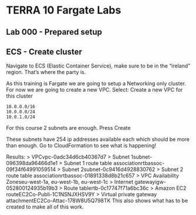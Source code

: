 # TERRA 10 Fargate Labs

## Lab 000 - Prepared setup

## ECS - Create cluster

Navigate to ECS (Elastic Container Service), make sure to be in the “ireland” region. That’s where the party is.

As this training is Fargate we are going to setup a Networking only cluster.
For now we are going to create a new VPC.
Select: Create a new VPC for this cluster
``` 
10.0.0.0/16
10.0.0.0/24
10.0.1.0/24
```
For this course 2 subnets are enough.
Press Create

These subnets have 254 ip addresses available each which should be more than enough.
Go to CloudFormation to see what is happening!

Results:
	> VPCvpc-0adc34d6cb40367d7
	> Subnet 1subnet-096398da96466d1e1
	> Subnet 1 route table associationrtbassoc-09f34f64991059514
	> Subnet 2subnet-0c9416d4928830762
	> Subnet 2 route table associationrtbassoc-01891338d8b21c657
	> VPC Availability Zoneseu-west-1a, eu-west-1b, eu-west-1c
	> Internet gatewayigw-052800124935b19b3
	> Route tablertb-0c17747f71a6bc36c
	> Amazon EC2 routeEC2Co-Publi-1C1NSNJXHSV9Y
	> Virtual private gateway attachmentEC2Co-Attac-178W8U5Q798TK
This also shows what has to be created to make all of this work.

